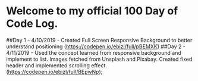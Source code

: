 # Welcome to my official 100 Day of Code Log. 

##Day 1 - 4/10/2019 - Created Full Screen Responsive Background to better understand positioning (https://codepen.io/ebizl/full/pBEMXK)
##Day 2 - 4/11/2019 - Used the concept learned from responsive background and implement to list. Images fetched from Unsplash and Pixabay. Created fixed header and implemented scrolling effect.  (https://codepen.io/ebizl/full/BEpwNp);  
